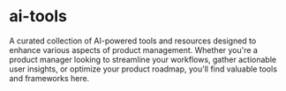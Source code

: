 # ai-tools
A curated collection of AI-powered tools and resources designed to enhance various aspects of product management. Whether you're a product manager looking to streamline your workflows, gather actionable user insights, or optimize your product roadmap, you'll find valuable tools and frameworks here.
